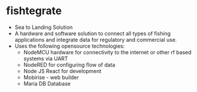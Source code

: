 # fishtegrate
- Sea to Landing Solution
- A hardware and software solution to connect all types of fishing applications and integrate data for regulatory and commercial use.
- Uses the following opensource technologies:
    - NodeMCU hardware for connectivity to the internet or other rf based systems via UART
    - NodeRED for configuring flow of data
    - Node JS React for development
    - Mobirise - web builder
    - Maria DB Database

